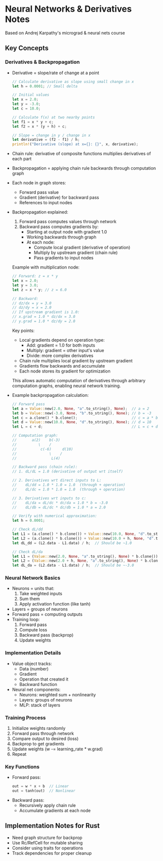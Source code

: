 # Neural Networks & Derivatives Notes

Based on Andrej Karpathy's micrograd & neural nets course

## Key Concepts

### Derivatives & Backpropagation

- Derivative = slope/rate of change at a point

  ```rust
  // Calculate derivative as slope using small change in x
  let h = 0.0001; // Small delta

  // Initial values
  let x = 2.0;
  let y = -3.0;
  let c = 10.0;

  // Calculate f(x) at two nearby points
  let f1 = x * y + c;
  let f2 = x * (y + h) + c;

  // Slope = change in y / change in x
  let derivative = (f2 - f1) / h;
  println!("Derivative (slope) at x={}: {}", x, derivative);
  ```

- Chain rule: derivative of composite functions multiplies derivatives of each part
- Backpropagation = applying chain rule backwards through computation graph
- Each node in graph stores:

  - Forward pass value
  - Gradient (derivative) for backward pass
  - References to input nodes

- Backpropagation explained:

  1. Forward pass computes values through network
  2. Backward pass computes gradients by:
     - Starting at output node with gradient 1.0
     - Working backwards through graph
     - At each node:
       - Compute local gradient (derivative of operation)
       - Multiply by upstream gradient (chain rule)
       - Pass gradients to input nodes

  Example with multiplication node:

  ```rust
  // Forward: z = x * y
  let x = 2.0;
  let y = 3.0;
  let z = x * y; // z = 6.0

  // Backward:
  // dz/dx = y = 3.0
  // dz/dy = x = 2.0
  // If upstream gradient is 1.0:
  // x.grad = 1.0 * dz/dx = 3.0
  // y.grad = 1.0 * dz/dy = 2.0
  ```

  Key points:

  - Local gradients depend on operation type:
    - Add: gradient = 1.0 for both inputs
    - Multiply: gradient = other input's value
    - Divide: more complex derivatives
  - Chain rule multiplies local gradient by upstream gradient
  - Gradients flow backwards and accumulate
  - Each node stores its gradient for optimization

  This allows automatic computation of derivatives through arbitrary computation graphs, enabling neural network training.

- Example backpropagation calculation:

  ```rust
  // Forward pass
  let a = Value::new(2.0, None, "a".to_string(), None);  // a = 2
  let b = Value::new(-3.0, None, "b".to_string(), None); // b = -3
  let c = a.clone() * b.clone();                         // c = a * b = -6
  let d = Value::new(10.0, None, "d".to_string(), None); // d = 10
  let L = c + d;                                         // L = c + d = 4

  // Computation graph:
  //       a(2)    b(-3)
  //          \    /
  //           c(-6)     d(10)
  //               \    /
  //                L(4)

  // Backward pass (chain rule):
  // 1. dL/dL = 1.0 (derivative of output wrt itself)

  // 2. Derivatives wrt direct inputs to L:
  //    dL/dd = 1.0 * 1.0 = 1.0  (through + operation)
  //    dL/dc = 1.0 * 1.0 = 1.0  (through + operation)

  // 3. Derivatives wrt inputs to c:
  //    dL/da = dL/dc * dc/da = 1.0 * b = -3.0
  //    dL/db = dL/dc * dc/db = 1.0 * a = 2.0

  // Verify with numerical approximation:
  let h = 0.0001;

  // Check dL/dd
  let L1 = (a.clone() * b.clone()) + Value::new(10.0, None, "d".to_string(), None);
  let L2 = (a.clone() * b.clone()) + Value::new(10.0 + h, None, "d".to_string(), None);
  let dL_dd = (L2.data - L1.data) / h;  // Should be ~1.0

  // Check dL/da
  let L1 = (Value::new(2.0, None, "a".to_string(), None) * b.clone()) + d.clone();
  let L2 = (Value::new(2.0 + h, None, "a".to_string(), None) * b.clone()) + d.clone();
  let dL_da = (L2.data - L1.data) / h;  // Should be ~-3.0
  ```

### Neural Network Basics

- Neurons = units that:
  1. Take weighted inputs
  2. Sum them
  3. Apply activation function (like tanh)
- Layers = groups of neurons
- Forward pass = computing outputs
- Training loop:
  1. Forward pass
  2. Compute loss
  3. Backward pass (backprop)
  4. Update weights

### Implementation Details

- Value object tracks:
  - Data (number)
  - Gradient
  - Operation that created it
  - Backward function
- Neural net components:
  - Neurons: weighted sum + nonlinearity
  - Layers: groups of neurons
  - MLP: stack of layers

### Training Process

1. Initialize weights randomly
2. Forward pass through network
3. Compare output to desired (loss)
4. Backprop to get gradients
5. Update weights (w -= learning_rate \* w.grad)
6. Repeat

### Key Functions

- Forward pass:
  ```rust
  out = w * x + b  // Linear
  out = tanh(out)  // Nonlinear
  ```
- Backward pass:
  - Recursively apply chain rule
  - Accumulate gradients at each node

## Implementation Notes for Rust

- Need graph structure for backprop
- Use Rc/RefCell for mutable sharing
- Consider using traits for operations
- Track dependencies for proper cleanup
